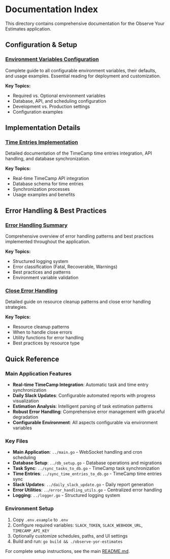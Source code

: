 # Documentation Index

This directory contains comprehensive documentation for the Observe Your Estimates application.

## Configuration & Setup

### [Environment Variables Configuration](ENVIRONMENT_VARIABLES.md)
Complete guide to all configurable environment variables, their defaults, and usage examples. Essential reading for deployment and customization.

**Key Topics:**
- Required vs. Optional environment variables
- Database, API, and scheduling configuration
- Development vs. Production settings
- Configuration examples

## Implementation Details

### [Time Entries Implementation](TIME_ENTRIES_IMPLEMENTATION.md)
Detailed documentation of the TimeCamp time entries integration, API handling, and database synchronization.

**Key Topics:**
- Real-time TimeCamp API integration
- Database schema for time entries
- Synchronization processes
- Usage examples and benefits

## Error Handling & Best Practices

### [Error Handling Summary](ERROR_HANDLING_SUMMARY.md)
Comprehensive overview of error handling patterns and best practices implemented throughout the application.

**Key Topics:**
- Structured logging system
- Error classification (Fatal, Recoverable, Warnings)
- Best practices and patterns
- Environment variable validation

### [Close Error Handling](CLOSE_ERROR_HANDLING.md)
Detailed guide on resource cleanup patterns and close error handling strategies.

**Key Topics:**
- Resource cleanup patterns
- When to handle close errors
- Utility functions for error handling
- Best practices by resource type

## Quick Reference

### Main Application Features
- **Real-time TimeCamp Integration**: Automatic task and time entry synchronization
- **Daily Slack Updates**: Configurable automated reports with progress visualization
- **Estimation Analysis**: Intelligent parsing of task estimation patterns
- **Robust Error Handling**: Comprehensive error management with graceful degradation
- **Configurable Environment**: All aspects configurable via environment variables

### Key Files
- **Main Application**: `../main.go` - WebSocket handling and cron scheduling
- **Database Setup**: `../db_setup.go` - Database operations and migrations
- **Task Sync**: `../sync_tasks_to_db.go` - TimeCamp task synchronization
- **Time Entries**: `../sync_time_entries_to_db.go` - TimeCamp time entries sync
- **Slack Updates**: `../daily_slack_update.go` - Daily report generation
- **Error Utilities**: `../error_handling_utils.go` - Centralized error handling
- **Logging**: `../logger.go` - Structured logging system

### Environment Setup
1. Copy `.env.example` to `.env`
2. Configure required variables: `SLACK_TOKEN`, `SLACK_WEBHOOK_URL`, `TIMECAMP_API_KEY`
3. Optionally customize schedules, paths, and UI settings
4. Build and run: `go build && ./observe-yor-estimates`

For complete setup instructions, see the main [README.md](../README.md).
